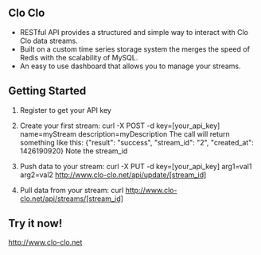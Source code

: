 ## Clo Clo

* RESTful API provides a structured and simple way to interact with Clo Clo data streams.
* Built on a custom time series storage system the merges the speed of Redis with the scalability of MySQL.
* An easy to use dashboard that allows you to manage your streams.

## Getting Started

1. Register to get your API key

2. Create your first stream: 
curl -X POST -d key=[your_api_key] name=myStream description=myDescription
The call will return something like this: 
{"result": "success", "stream_id": "2", "created_at": 1426190920} Note the stream_id

3. Push data to your stream: 
curl -X PUT -d key=[your_api_key] arg1=val1 arg2=val2 http://www.clo-clo.net/api/update/[stream_id]

4. Pull data from your stream:
curl http://www.clo-clo.net/api/streams/[stream_id]

## Try it now!

http://www.clo-clo.net
